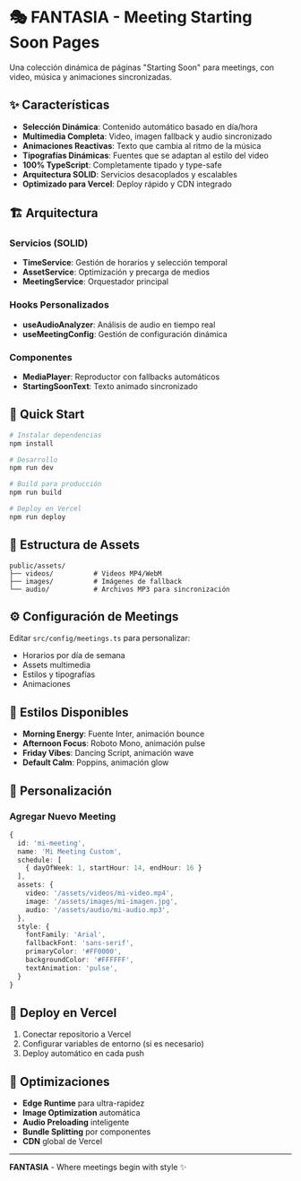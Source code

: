 # 🎭 FANTASIA - Meeting Starting Soon Pages

Una colección dinámica de páginas "Starting Soon" para meetings, con video, música y animaciones sincronizadas.

## ✨ Características

- **Selección Dinámica**: Contenido automático basado en día/hora
- **Multimedia Completa**: Video, imagen fallback y audio sincronizado
- **Animaciones Reactivas**: Texto que cambia al ritmo de la música
- **Tipografías Dinámicas**: Fuentes que se adaptan al estilo del video
- **100% TypeScript**: Completamente tipado y type-safe
- **Arquitectura SOLID**: Servicios desacoplados y escalables
- **Optimizado para Vercel**: Deploy rápido y CDN integrado

## 🏗️ Arquitectura

### Servicios (SOLID)
- **TimeService**: Gestión de horarios y selección temporal
- **AssetService**: Optimización y precarga de medios
- **MeetingService**: Orquestador principal

### Hooks Personalizados
- **useAudioAnalyzer**: Análisis de audio en tiempo real
- **useMeetingConfig**: Gestión de configuración dinámica

### Componentes
- **MediaPlayer**: Reproductor con fallbacks automáticos
- **StartingSoonText**: Texto animado sincronizado

## 🚀 Quick Start

```bash
# Instalar dependencias
npm install

# Desarrollo
npm run dev

# Build para producción
npm run build

# Deploy en Vercel
npm run deploy
```

## 📁 Estructura de Assets

```
public/assets/
├── videos/          # Videos MP4/WebM
├── images/          # Imágenes de fallback
└── audio/           # Archivos MP3 para sincronización
```

## ⚙️ Configuración de Meetings

Editar `src/config/meetings.ts` para personalizar:

- Horarios por día de semana
- Assets multimedia
- Estilos y tipografías
- Animaciones

## 🎨 Estilos Disponibles

- **Morning Energy**: Fuente Inter, animación bounce
- **Afternoon Focus**: Roboto Mono, animación pulse  
- **Friday Vibes**: Dancing Script, animación wave
- **Default Calm**: Poppins, animación glow

## 🔧 Personalización

### Agregar Nuevo Meeting

```typescript
{
  id: 'mi-meeting',
  name: 'Mi Meeting Custom',
  schedule: [
    { dayOfWeek: 1, startHour: 14, endHour: 16 }
  ],
  assets: {
    video: '/assets/videos/mi-video.mp4',
    image: '/assets/images/mi-imagen.jpg',
    audio: '/assets/audio/mi-audio.mp3',
  },
  style: {
    fontFamily: 'Arial',
    fallbackFont: 'sans-serif',
    primaryColor: '#FF0000',
    backgroundColor: '#FFFFFF',
    textAnimation: 'pulse',
  }
}
```

## 🚀 Deploy en Vercel

1. Conectar repositorio a Vercel
2. Configurar variables de entorno (si es necesario)
3. Deploy automático en cada push

## 🎯 Optimizaciones

- **Edge Runtime** para ultra-rapidez
- **Image Optimization** automática
- **Audio Preloading** inteligente
- **Bundle Splitting** por componentes
- **CDN** global de Vercel

---

**FANTASIA** - Where meetings begin with style ✨
